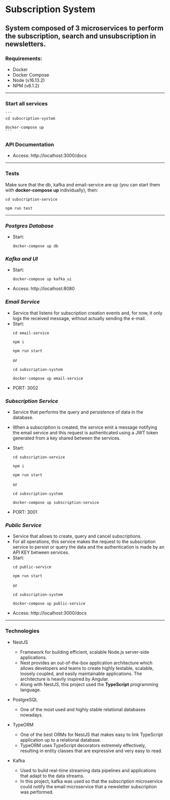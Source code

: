 # Subscription System
## System composed of 3 microservices to perform the subscription, search and unsubscription in newsletters.

### Requirements:
* Docker
* Docker Compose
* Node (v16.13.2)
* NPM (v8.1.2)

<hr>

### Start all services
    ```
    cd subscription-system

    docker-compose up
    ```

### API Documentation
* Access: http://localhost:3000/docs

<hr>

### Tests
Make sure that the db, kafka and email-service are up (you can start them with **docker-compose up <service>** individually), then:
```
cd subscription-service

npm run test
```

<hr>

### ***Postgres Database***
* Start: 
    ```
    docker-compose up db
    ```

### ***Kafka and UI***
* Start: 
    ```
    docker-compose up kafka_ui
    ```
* Access: http://localhost:8080

### ***Email Service***
* Service that listens for subscription creation events and, for now, it only logs the received message, without actually sending the e-mail. 
* Start: 
    ```
    cd email-service

    npm i

    npm run start
    ``` 
    or 
    ```
    cd subscription-system

    docker-compose up email-service
    ```
* PORT: 3002

### ***Subscription Service***
* Service that performs the query and persistence of data in the database.
* When a subscription is created, the service emit a message notifying the email service and this request is authenticated using a JWT token generated from a key shared between the services.
* Start: 
    ```
    cd subscription-service
    
    npm i 
    
    npm run start
    ```

    or 
    ```
    cd subscription-system

    docker-compose up subscription-service
    ```
* PORT: 3001

### ***Public Service***
* Service that allows to create, query and cancel subscriptions.
* For all operations, this service makes the request to the subscription service to persist or query the data and the authentication is made by an API KEY between services.
* Start: 
    ```
    cd public-service

    npm run start
    ``` 
    or 
    ```
    cd subscription-system

    docker-compose up public-service
    ``` 
* Access: http://localhost:3000/docs

<hr>

### Technologies
* NestJS
    * Framework for building efficient, scalable Node.js server-side applications.
    * Nest provides an out-of-the-box application architecture which allows developers and teams to create highly testable, scalable, loosely coupled, and easily maintainable applications. The architecture is heavily inspired by Angular.
    * Along with NestJS, this project used the **TypeScript** programming language.

* PostgreSQL
    * One of the most used and highly stable relational databases nowadays.

* TypeORM
    * One of the best ORMs for NestJS that makes easy to link TypeScript application up to a relational database. 
    * TypeORM uses TypeScript decorators extremely effectively, resulting in entity classes that are expressive and very easy to read.

* Kafka
    * Used to build real-time streaming data pipelines and applications that adapt to the data streams.
    * In this project, kafka was used so that the subscription microservice could notify the email microservice that a newsletter subscription was performed.

